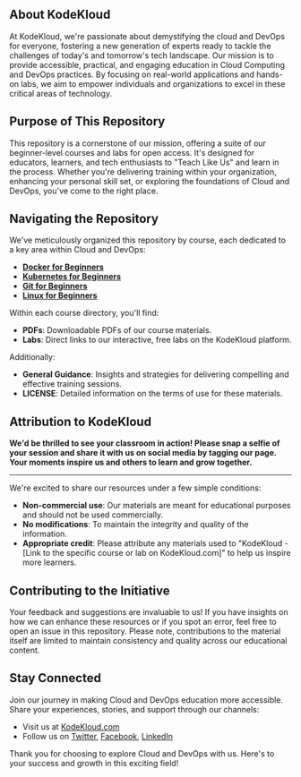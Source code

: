 ## About KodeKloud

At KodeKloud, we're passionate about demystifying the cloud and DevOps for everyone, fostering a new generation of experts ready to tackle the challenges of today's and tomorrow's tech landscape. Our mission is to provide accessible, practical, and engaging education in Cloud Computing and DevOps practices. By focusing on real-world applications and hands-on labs, we aim to empower individuals and organizations to excel in these critical areas of technology.

## Purpose of This Repository

This repository is a cornerstone of our mission, offering a suite of our beginner-level courses and labs for open access. It's designed for educators, learners, and tech enthusiasts to "Teach Like Us" and learn in the process. Whether you're delivering training within your organization, enhancing your personal skill set, or exploring the foundations of Cloud and DevOps, you've come to the right place.

## Navigating the Repository

We've meticulously organized this repository by course, each dedicated to a key area within Cloud and DevOps:
- **[Docker for Beginners](https://github.com/kodekloudhub/Teach-Like-Us/tree/main/Courses/Docker-for-Beginners)**
- **[Kubernetes for Beginners](https://github.com/kodekloudhub/Teach-Like-Us/tree/main/Courses/Kubernetes-for-Beginners)**
- **[Git for Beginners](https://github.com/kodekloudhub/Teach-Like-Us/tree/main/Courses/Git-for-Beginners)**
- **[Linux for Beginners](https://github.com/kodekloudhub/Teach-Like-Us/tree/main/Courses/Linux-for-Beginners)**

Within each course directory, you'll find:
- **PDFs**: Downloadable PDFs of our course materials.
- **Labs**: Direct links to our interactive, free labs on the KodeKloud platform.

Additionally:
- **General Guidance**: Insights and strategies for delivering compelling and effective training sessions.
- **LICENSE**: Detailed information on the terms of use for these materials.

## Attribution to KodeKloud

**We'd be thrilled to see your classroom in action! Please snap a selfie of your session and share it with us on social media by tagging our page. Your moments inspire us and others to learn and grow together.**

---
We're excited to share our resources under a few simple conditions:
- **Non-commercial use**: Our materials are meant for educational purposes and should not be used commercially.
- **No modifications**: To maintain the integrity and quality of the information.
- **Appropriate credit**: Please attribute any materials used to "KodeKloud - [Link to the specific course or lab on KodeKloud.com]" to help us inspire more learners.

## Contributing to the Initiative

Your feedback and suggestions are invaluable to us! If you have insights on how we can enhance these resources or if you spot an error, feel free to open an issue in this repository. Please note, contributions to the material itself are limited to maintain consistency and quality across our educational content.

## Stay Connected

Join our journey in making Cloud and DevOps education more accessible. Share your experiences, stories, and support through our channels:
- Visit us at [KodeKloud.com](https://kodekloud.com)
- Follow us on [Twitter](), [Facebook](https://www.facebook.com/KodeKloudHQ), [LinkedIn](https://www.linkedin.com/company/kodekloud/)

Thank you for choosing to explore Cloud and DevOps with us. Here's to your success and growth in this exciting field!

